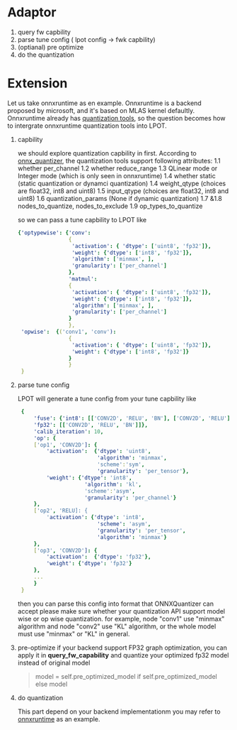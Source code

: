 Adaptor
=================
1. query fw capbility
2. parse tune config ( lpot config -> fwk capbility)
3. (optianal) pre optimize 
4. do the quantization



Extension
=================
Let us take onnxruntime as en example. Onnxruntime is a backend proposed by microsoft, and it's based on MLAS kernel defaultly. 
Onnxruntime already has  [quantization tools](https://github.com/microsoft/onnxruntime/tree/master/onnxruntime/python/tools/quantization), so the question becomes how to intergrate onnxruntime quantization tools into LPOT. 
1. capbility
   
   we should explore quantization capbility in first. According to [onnx_quantizer](https://github.com/microsoft/onnxruntime/blob/503b61d897074a494f5798069308ee67d8fb9ace/onnxruntime/python/tools/quantization/onnx_quantizer.py#L77), the quantization tools support following attributes:
   1.1 whether per_channel
   1.2 whether reduce_range
   1.3 QLinear mode or Integer mode (which is only seen in onnxruntime)
   1.4 whether static (static quantization or dynamci quantization)
   1.4 weight_qtype (choices are float32, int8 and uint8)
   1.5 input_qtype (choices are float32, int8 and uint8)
   1.6 quantization_params (None if dynamic quantization)
   1.7 &1.8 nodes_to_quantize, nodes_to_exclude
   1.9  op_types_to_quantize

   so we can pass a tune capbility to LPOT like

   ```yaml
   {'optypewise': {'conv': 
                   {
                    'activation': { 'dtype': ['uint8', 'fp32']},
                    'weight': {'dtype': ['int8', 'fp32']},
                    'algorithm': ['minmax', ],
                    'granularity': ['per_channel']
                   }, 
                   'matmul': 
                   {
                    'activation': { 'dtype': ['uint8', 'fp32']},
                    'weight': {'dtype': ['int8', 'fp32']},
                    'algorithm': ['minmax', ],
                    'granularity': ['per_channel']
                   }
                   }, 
    'opwise':  {('conv1', 'conv'):
                   {
                    'activation': { 'dtype': ['uint8', 'fp32']},
                    'weight': {'dtype': ['int8', 'fp32']}
                   }
                   }
    }
   ```

2. parse tune config
   
   LPOT will generate a tune config from your tune capbility like
   ```yaml
    {
        'fuse': {'int8': [['CONV2D', 'RELU', 'BN'], ['CONV2D', 'RELU']],
        'fp32': [['CONV2D', 'RELU', 'BN']]}, 
        'calib_iteration': 10,
        'op': {
        ['op1', 'CONV2D']: {
            'activation':  {'dtype': 'uint8',
                            'algorithm': 'minmax',
                            'scheme':'sym',
                            'granularity': 'per_tensor'},
            'weight': {'dtype': 'int8',
                        'algorithm': 'kl',
                        'scheme':'asym',
                        'granularity': 'per_channel'}
        },
        ['op2', 'RELU]: {
            'activation': {'dtype': 'int8',
                            'scheme': 'asym',
                            'granularity': 'per_tensor',
                            'algorithm': 'minmax'}
        },
        ['op3', 'CONV2D']: {
            'activation':  {'dtype': 'fp32'},
            'weight': {'dtype': 'fp32'}
        },
        ...
        }
    }
   ```
   then you can parse this config into format that ONNXQuantizer can accept
   please make sure whether your quantization API support model wise or op wise quantization. for example, node "conv1" use "minmax" algorithm and node "conv2" use "KL" algorithm, or the whole model must use "minmax" or "KL" in general.

3. pre-optimize
   if your backend support FP32 graph optimization, you can apply it in **query_fw_capability** and quantize your optimized fp32 model instead of original model
   >model = self.pre_optimized_model if self.pre_optimized_model else model

4. do quantization
   
   This part depend on your backend implementationm you may refer to [onnxruntime](../lpot/adaptor/onnxrt.py) as an example.
